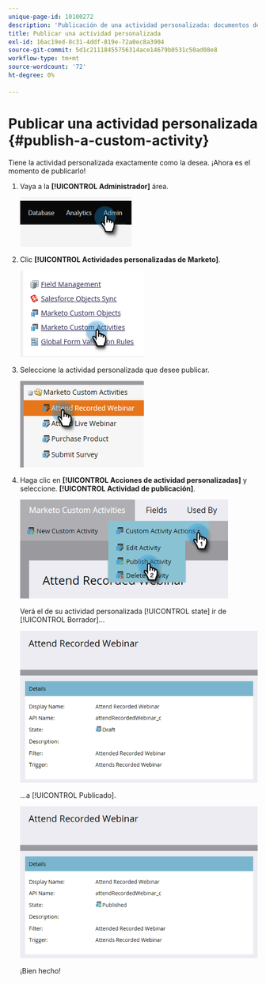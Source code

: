```yaml
---
unique-page-id: 10100272
description: 'Publicación de una actividad personalizada: documentos de Marketo, documentación del producto'
title: Publicar una actividad personalizada
exl-id: 16ac19ed-8c31-4ddf-819e-72a0ec8a3904
source-git-commit: 5d1c21118455756314ace14679b0531c50ad08e8
workflow-type: tm+mt
source-wordcount: '72'
ht-degree: 0%

---
```


# Publicar una actividad personalizada {#publish-a-custom-activity}

Tiene la actividad personalizada exactamente como la desea. ¡Ahora es el momento de publicarlo!

1. Vaya a la **[!UICONTROL Administrador]** área.

   ![](assets/publish-a-custom-activity-1.png)

1. Clic **[!UICONTROL Actividades personalizadas de Marketo]**.

   ![](assets/publish-a-custom-activity-2.png)

1. Seleccione la actividad personalizada que desee publicar.

   ![](assets/publish-a-custom-activity-3.png)

1. Haga clic en **[!UICONTROL Acciones de actividad personalizadas]** y seleccione. **[!UICONTROL Actividad de publicación]**.

   ![](assets/publish-a-custom-activity-4.png)

   Verá el de su actividad personalizada [!UICONTROL state] ir de [!UICONTROL Borrador]...

   ![](assets/publish-a-custom-activity-5.png)

   ...a [!UICONTROL Publicado].

   ![](assets/publish-a-custom-activity-6.png)

   ¡Bien hecho!
